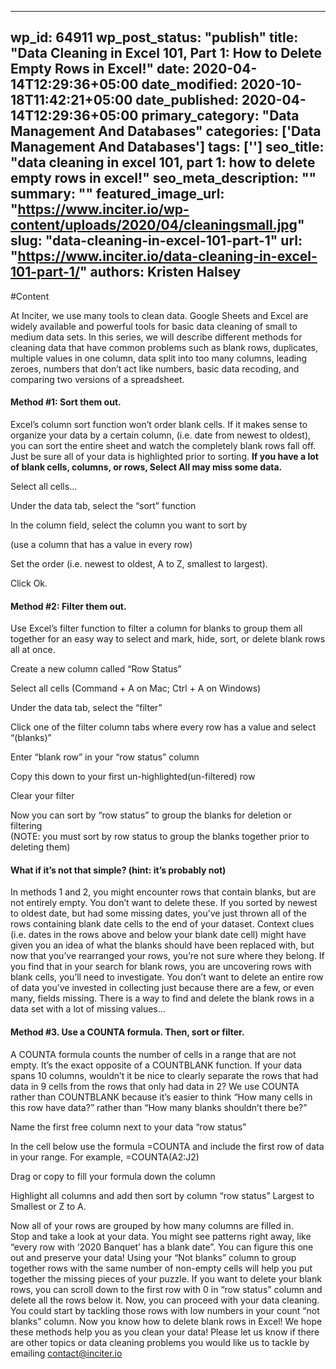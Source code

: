 
---
wp_id: 64911
wp_post_status: "publish" 
title: "Data Cleaning in Excel 101, Part 1: How to Delete Empty Rows in Excel!"
date: 2020-04-14T12:29:36+05:00
date_modified: 2020-10-18T11:42:21+05:00
date_published: 2020-04-14T12:29:36+05:00
primary_category: "Data Management And Databases"
categories: ['Data Management And Databases'] 
tags: ['']
seo_title: "data cleaning in excel 101, part 1: how to delete empty rows in excel!"
seo_meta_description: ""
summary: ""
featured_image_url: "https://www.inciter.io/wp-content/uploads/2020/04/cleaningsmall.jpg"
slug: "data-cleaning-in-excel-101-part-1"
url: "https://www.inciter.io/data-cleaning-in-excel-101-part-1/"
authors: Kristen Halsey
---

#Content



At Inciter, we use many tools to clean data. Google Sheets and Excel are widely available and powerful tools for basic data cleaning of small to medium data sets. In this series, we will describe different methods for cleaning data that have common problems such as blank rows, duplicates, multiple values in one column, data split into too many columns, leading zeroes, numbers that don’t act like numbers, basic data recoding, and comparing two versions of a spreadsheet. 
#### Method \#1: Sort them out.

Excel’s column sort function won’t order blank cells. If it makes sense to organize your data by a certain column, (i.e. date from newest to oldest), you can sort the entire sheet and watch the completely blank rows fall off. Just be sure all of your data is highlighted prior to sorting. __If you have a lot of blank cells, columns, or rows, Select All may miss some data.__  

<p class="has-medium-font-size">Select all cells...</p>
<p class="has-medium-font-size">Under the data tab, select the “sort” function</p>
<p class="has-text-align-left has-medium-font-size">In the column field, select the column you want to sort by </p>

<p>(use a column that has a value in every row)</p>

<p>Set the order (i.e. newest to oldest, A to Z, smallest to largest).</p>

<p>Click Ok.</p>

#### Method \#2: Filter them out.

Use Excel’s filter function to filter a column for blanks to group them all together for an easy way to select and mark, hide, sort, or delete blank rows all at once.  

<p class="has-medium-font-size">Create a new column called “Row Status”</p>
<p class="has-medium-font-size">Select all cells (Command + A on Mac; Ctrl + A on Windows)</p>

<p>Under the data tab, select the “filter” </p>
<p class="has-medium-font-size">Click one of the filter column tabs where every row has a value and select “(blanks)”</p>
<p>Enter “blank row” in your “row status” column<br/></p>

<p class="has-large-font-size"></p>

<p>Copy this down to your first un-highlighted(un-filtered) row</p>
<p class="has-medium-font-size">Clear your filter</p>

Now you can sort by “row status” to group the blanks for deletion or filtering  
 (NOTE: you must sort by row status to group the blanks together prior to deleting them)
#### What if it’s not that simple? (hint: it’s probably not)
In methods 1 and 2, you might encounter rows that contain blanks, but are not entirely empty. You don’t want to delete these. If you sorted by newest to oldest date, but had some missing dates, you’ve just thrown all of the rows containing blank date cells to the end of your dataset. Context clues (i.e. dates in the rows above and below your blank date cell) might have given you an idea of what the blanks should have been replaced with, but now that you’ve rearranged your rows, you’re not sure where they belong. 
If you find that in your search for blank rows, you are uncovering rows with blank cells, you’ll need to investigate. You don’t want to delete an entire row of data you’ve invested in collecting just because there are a few, or even many, fields missing.
There is a way to find and delete the blank rows in a data set with a lot of missing values...
#### Method \#3. Use a COUNTA formula. Then, sort or filter.
A COUNTA formula counts the number of cells in a range that are not empty. It’s the exact opposite of a COUNTBLANK function. If your data spans 10 columns, wouldn’t it be nice to clearly separate the rows that had data in 9 cells from the rows that only had data in 2?
We use COUNTA rather than COUNTBLANK because it’s easier to think “How many cells in this row have data?” rather than “How many blanks shouldn’t there be?”

<p>Name the first free column next to your data “row status”<br/> </p>

<p class="has-large-font-size"></p>

<p>In the cell below use the formula =COUNTA and include the first row of data in your range. For example, =COUNTA(A2:J2)</p>
<p class="has-large-font-size"></p>

<p>Drag or copy to fill your formula down the column</p>
<p class="has-large-font-size"></p>

<p>Highlight all columns and add then sort by column “row status” Largest to Smallest or Z to A.</p>

Now all of your rows are grouped by how many columns are filled in.  
Stop and take a look at your data. You might see patterns right away, like “every row with ‘2020 Banquet’ has a blank date”. You can figure this one out and preserve your data! Using your “Not blanks” column to group together rows with the same number of non-empty cells will help you put together the missing pieces of your puzzle.
If you want to delete your blank rows, you can scroll down to the first row with 0 in “row status” column and delete all the rows below it.
Now, you can proceed with your data cleaning. You could start by tackling those rows with low numbers in your count “not blanks” column. Now you know how to delete blank rows in Excel!
We hope these methods help you as you clean your data! Please let us know if there are other topics or data cleaning problems you would like us to tackle by emailing [contact@inciter.io](mailto:contact@inciter.io)


